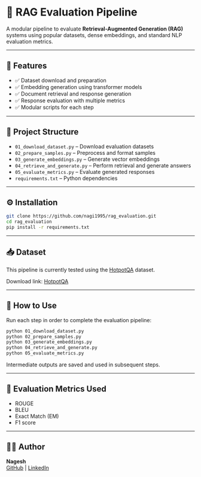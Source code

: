 # 🧪 RAG Evaluation Pipeline

A modular pipeline to evaluate **Retrieval-Augmented Generation (RAG)** systems using popular datasets, dense embeddings, and standard NLP evaluation metrics.

---

## 📌 Features

- ✅ Dataset download and preparation  
- ✅ Embedding generation using transformer models  
- ✅ Document retrieval and response generation  
- ✅ Response evaluation with multiple metrics  
- ✅ Modular scripts for each step  

---

## 📁 Project Structure

- `01_download_dataset.py` – Download evaluation datasets  
- `02_prepare_samples.py` – Preprocess and format samples  
- `03_generate_embeddings.py` – Generate vector embeddings  
- `04_retrieve_and_generate.py` – Perform retrieval and generate answers  
- `05_evaluate_metrics.py` – Evaluate generated responses  
- `requirements.txt` – Python dependencies  

---

## ⚙️ Installation

```bash
git clone https://github.com/nagi1995/rag_evaluation.git
cd rag_evaluation
pip install -r requirements.txt
```

---

## 📥 Dataset

This pipeline is currently tested using the [HotpotQA](https://hotpotqa.github.io/) dataset.

Download link: [HotpotQA](http://curtis.ml.cmu.edu/datasets/hotpot/hotpot_train_v1.1.json)

---

## 🚀 How to Use

Run each step in order to complete the evaluation pipeline:

```bash
python 01_download_dataset.py
python 02_prepare_samples.py
python 03_generate_embeddings.py
python 04_retrieve_and_generate.py
python 05_evaluate_metrics.py
```
Intermediate outputs are saved and used in subsequent steps.

---

## 🧠 Evaluation Metrics Used

- ROUGE 
- BLEU 
- Exact Match (EM)
- F1 score

---

## 🧑‍💻 Author

**Nagesh**  
[GitHub](https://github.com/nagi1995) | [LinkedIn](https://www.linkedin.com/in/bnagesh1/)

